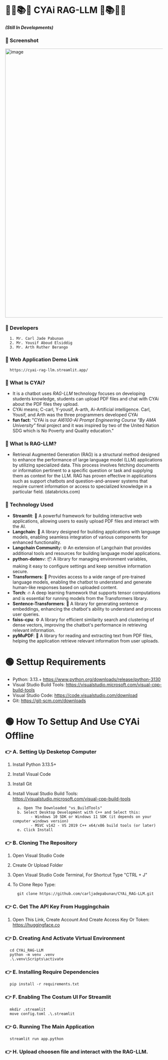 # ✍🏻📚🤖  **CYAi RAG-LLM** 🤖📚✍🏻
_**(Still In Developments)**_
### 📍 Screenshot

<img width="1600" height="860" alt="image" src="https://github.com/user-attachments/assets/d6c21d49-dc7a-4714-afba-5e9e857dce3c" />

### 📍 Developers
      1. Mr. Carl Jade Pabunan
      2. Mr. Yousif Aboud Elsiddig
      3. Mr. Arth Ruther Berango

### 📍 Web Application Demo Link
      https://cyai-rag-llm.streamlit.app/
### 📍 What Is **CYAi**?
- It is a chatbot uses _RAG-LLM_ technology focuses on developing students knowledge, students can upload PDF files and chat with CYAi about the PDF files they upload.
- CYAi means; C-carl, Y-yousif, A-arth, Ai-Artificial intelligence. Carl, Yousif, and Arth was the three programmers developed CYAi
- **fun fact:** "CYAi is our _AI6100-AI Prompt Engineering Course "By AMA University"_ final project and it was inspired by two of the United Nation SDG which is No Poverty and Quality education."
### 📍 What Is **RAG-LLM**?
- Retrieval Augmented Generation (RAG) is a structural method designed to enhance the performance of large language model (LLM) applications by utilizing specialized data. This process involves fetching documents or information pertinent to a specific question or task and supplying them as context for the LLM. RAG has proven effective in applications such as support chatbots and question-and-answer systems that require current information or access to specialized knowledge in a particular field. (databricks.com)
### 📍 Technology Used
- **Streamlit**: 🌟 A powerful framework for building interactive web applications, allowing users to easily upload PDF files and interact with the AI.
- **Langchain**: 🔗 A library designed for building applications with language models, enabling seamless integration of various components for enhanced functionality.
- **Langchain Communit**y: 🌐 An extension of Langchain that provides additional tools and resources for building language model applications.
- **python-doten**v: 📦 A library for managing environment variables, making it easy to configure settings and keep sensitive information secure.
- **Transformers**: 🤖 Provides access to a wide range of pre-trained language models, enabling the chatbot to understand and generate human-like responses based on uploaded content.
- **Torch**: 🔥 A deep learning framework that supports tensor computations and is essential for running models from the Transformers library.
- **Sentence-Transformers**: 🧠 A library for generating sentence embeddings, enhancing the chatbot's ability to understand and process user queries.
- **faiss-cpu**: ⚙️ A library for efficient similarity search and clustering of dense vectors, improving the chatbot's performance in retrieving relevant information.
- **pyMuPDF**: 📄 A library for reading and extracting text from PDF files, helping the application retrieve relevant information from user uploads.

# 🟢 Settup Requirements
- Python: 3.13.+ https://www.python.org/downloads/release/python-3130
- Visual Studio Build Tools: https://visualstudio.microsoft.com/visual-cpp-build-tools
- Visual Studio Code: https://code.visualstudio.com/download
- Git: https://git-scm.com/downloads

# 🟢 How To Settup And Use CYAi Offline
### 👉 A. Setting Up Desketop Computer
   1. Install Python 3.13.5+
   2. Install Visual Code
   3. Install Git
   4. Install Visual Studio Build Tools: https://visualstudio.microsoft.com/visual-cpp-build-tools

            a. Open The Downloaded "vs_BuildTools"
            b. Select Desktop Development with C++ and Select this:
                  - Windows 10 SDK or Windows 11 SDK (it depends on your computer windows version)
                  - MSVC v142 - VS 2019 C++ x64/x86 build tools (or later)
            e. Click Install
### 👉 B. Cloning The Repository
   1. Open Visual Studio Code
   2. Create Or Upload Folder
   3. Open Visual Studio Code Terminal, For Shortcut Type "CTRL + J"
   4. To Clone Repo Type:

            git clone https://github.com/carljadepabunan/CYAi_RAG-LLM.git
### 👉 C. Get The API Key From Huggingchain
   1. Open This Link, Create Account And Create Access Key Or Token: https://huggingface.co
### 👉 D. Creating And Activate Virtual Environment
      cd CYAi_RAG-LLM
      python -m venv .venv
      .\.venv\Scripts\activate
### 👉 E. Installing Require Dependencies
      pip install -r requirements.txt
### 👉 F. Enabling The Costum UI For Streamlit      
      mkdir .streamlit
      move config.toml .\.streamlit
### 👉 G. Running The Main Application
      streamlit run app.python
### 👉 H. Upload choosen file and interact with the RAG-LLM.
